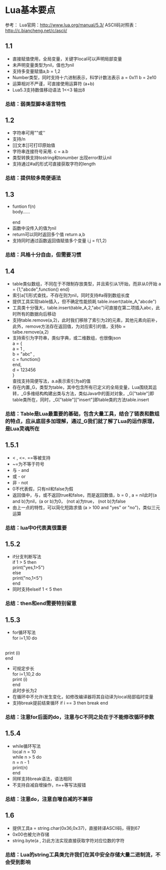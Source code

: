 # Lua基本要点
参考：
Lua官网：http://www.lua.org/manual/5.3/
ASCII码对照表：http://c.biancheng.net/c/ascii/

## 1.1
* 直接赋值使用，全局变量，关键字local可以声明局部变量
* 未声明变量类型为nil，值也为nil
* 支持多变量赋值a,b = 1,2
* Number类型，同时支持十六进制表示，科学计数法表示 a = 0x11 b = 2e10
* 运算相对不严谨，可直接使用运算符 (a+b)
* Lua5.3支持数值移动语法 1<<3 输出8
### 总结：弱类型脚本语言特性

## 1.2
* 字符串可用""或''
* 支持/n
* [[[文本]]可打印原始值
* 字符串连接符号采用. c = a.b
* 类型转换支持tostring和tonumber 出现error默认nil
* 支持通过#a的形式可直接获取字符的length
### 总结：提供较多简便语法

## 1.3
* funtion f(n)
<br>body……</br> 
<br>end</br> 
* 函数中没传入的值为nil
* return可以同时返回多个值 return a,b
* 支持同时通过函数返回值赋值多个变量 i,j = f(1,2)
### 总结：风格十分自由，但需要习惯

## 1.4
* table类似数组，不同在于不限制存放类型，并且索引从1开始，而非从0开始 a = {1,"abcde",function() end}
* 索引a[1]形式查找，不存在则为nil，同时支持#a得到数组长度
* 提供工具实现table插入，但不确定性能损耗 table.insert(table_A,"abcde")
* 工具类十分强大，table.insert(table_A,2,"abc")可直接在第二项插入abc，此时所有的数据向后移动
* 支持table.remove(a,2)，此时我们移除了索引为2的元素，其他元素向前补，此外，remove方法存在返回值，为对应索引的值，支持b = talbe.remove(a,2)
* 支持索引为字符串，类似字典，或二维数组，也很像json
<br>a = {
<br>a = 1 , 
<br>b = "abc" , 
<br>c = function()
<br>end,
<br>d = 123456
<br>}
<br>查找支持简便写法，a.a表示索引为a的值
* 存在内置_G，类型为table，其中包含所有已定义的全局变量，Lua围绕其运转，_G多维结构构建出类与方法，类似Java中的面对对象，_G["table"]即table类所在，同时，_G["table"]["insert"]即table类的方法table.insert
### 总结：Table是Lua最重要的基础，包含大量工具，结合了链表和数组的特点，应从底层多加理解，通过_G我们就了解了Lua的运作原理，是Lua灵魂所在

## 1.5.1
* < , <=. ==等被支持
* ~=为不等于符号
* 与 - and
* 或 - or
* 非 - not
* 0不代表假，只有nil和false为假
* 返回值中，与，或不返回true和false，而是返回数值，b = 0 , a = nil此时(a and b)为nil，(a or b)为0， (not a)为true， (not b)为false
* 由上一点的特性，可以简化短路求值 (a > 100 and "yes" or "no")，类似三元运算
### 总结：lua中0代表真很重要

## 1.5.2
* if分支判断写法<br>if 1 > 5 then
<br>print("yes,1>5")
<br>else 
<br>print("no,1<5")
<br>end
* 同时支持elseif 1 < 5 then
### 总结：then和end需要特别留意

## 1.5.3
* for循环写法<br>for i=1,10 do

<br>print (i)
<br>end
* 可规定步长<br>for i=1,10,2 do
<br>print (i)
<br>end
<br>此时步长为2
* 在循环中不允许i发生变化，如修改编译器将其自动译为local局部临时变量
* 支持break提前结束循环 if i == 3 then break end 
### 总结：注意for后面的do，注意与C不同之处在于不能修改循环参数

## 1.5.4
* while循环写法 <br>local n = 10
<br>while n > 5 do
<br> n = n - 1
<br>print(n)
<br>end
* 同样支持break语法，语法相同
* 不支持自减自增操作，n++等写法报错
### 总结：注意do，注意自增自减的不兼容

## 1.6
* 提供工具a = string.char(0x36,0x37)，直接转译ASCII码，得到67
* 0x00也被允许存储
* string.byte(a , 2)此方法实现直接获取字符对应位数的字符
### 总结：Lua的string工具类允许我们在其中安全存储大量二进制流，不会受到影响

  



